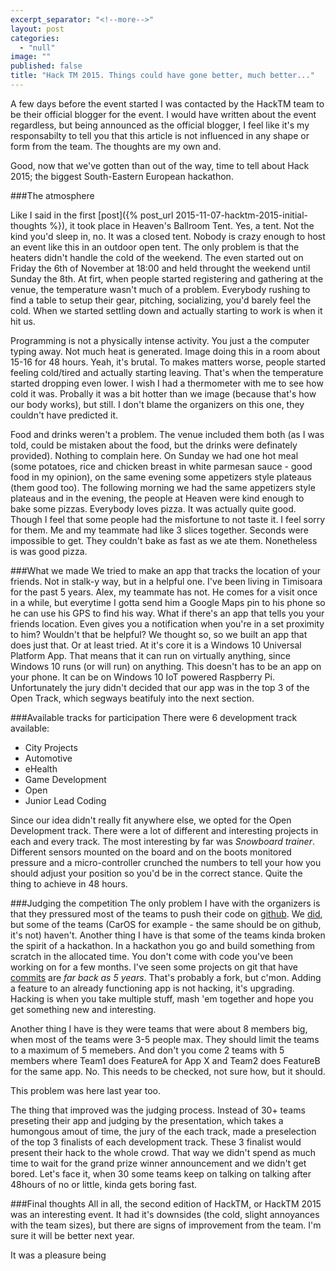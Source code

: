 ```yaml
---
excerpt_separator: "<!--more-->"
layout: post
categories: 
  - "null"
image: ""
published: false
title: "Hack TM 2015. Things could have gone better, much better..."
---
```



A few days before the event started I was contacted by the HackTM team to be their official blogger for the event. I would have written about the event regardless, but being announced as the official blogger, I feel like it's my responsabilty to tell you that this article is not influenced in any shape or form from the team. The thoughts are my own and.

Good, now that we've gotten than out of the way, time to tell about Hack 2015; the biggest South-Eastern European hackathon.

###The atmosphere

Like I said in the first [post]({% post_url 2015-11-07-hacktm-2015-initial-thoughts %}), it took place in Heaven's Ballroom Tent. Yes, a tent. Not the kind you'd sleep in, no. It was a closed tent. Nobody is crazy enough to host an event like this in an outdoor open tent. The only problem is that the heaters didn't handle the cold of the weekend. The even started out on Friday the 6th of November at 18:00 and held throught the weekend until Sunday the 8th. At firt, when people started registering and gathering at the venue, the temperature wasn't much of a problem. Everybody rushing to find a table to setup their gear, pitching, socializing, you'd barely feel the cold. When we started settling down and actually starting to work is when it hit us.

Programming is not a physically intense activity. You just a the computer typing away. Not much heat is generated. Image doing this in a room about 15-16 for 48 hours. Yeah, it's brutal. To makes matters worse, people started feeling cold/tired and actually starting leaving. That's when the temperature started dropping even lower. I wish I had a thermometer with me to see how cold it was. Probally it was a bit hotter than we image (because that's how our body works), but still. I don't blame the organizers on this one, they couldn't have predicted it.

Food and drinks weren't a problem. The venue included them both (as I was told, could be mistaken about the food, but the drinks were definately provided). Nothing to complain here. On Sunday we had one hot meal (some potatoes, rice and chicken breast in white parmesan sauce - good food in my opinion), on the same evening some appetizers style plateaus (them good too). The following morning we had the same appetizers style plateaus and in the evening, the people at Heaven were kind enough to bake some pizzas. Everybody loves pizza. It was actually quite good. Though I feel that some people had the misfortune to not taste it. I feel sorry for them. Me and my teammate had like 3 slices together. Seconds were impossible to get. They couldn't bake as fast as we ate them. Nonetheless is was good pizza.

###What we made
We tried to make an app that tracks the location of your friends. Not in stalk-y way, but in a helpful one. I've been living in Timisoara for the past 5 years. Alex, my teammate has not. He comes for a visit once in a while, but everytime I gotta send him a Google Maps pin to his phone so he can use his GPS to find his way. What if there's an app that tells you your friends location. Even gives you a notification when you're in a set proximity to him? Wouldn't that be helpful? We thought so, so we built an app that does just that. Or at least tried. At it's core it is a Windows 10 Universal Platform App. That means that it can run on virtually anything, since Windows 10 runs (or will run) on anything. This doesn't has to be an app on your phone. It can be on Windows 10 IoT powered Raspberry Pi. Unfortunately the jury didn't decided that our app was in the top 3 of the Open Track, which segways beatifuly into the next section.

###Available tracks for participation
There were 6 development track available:

* City Projects
* Automotive
* eHealth
* Game Development
* Open
* Junior Lead Coding

Since our idea didn't really fit anywhere else, we opted for the Open Development track. 
There were a lot of different and interesting projects in each and every track. The most interesting by far was _Snowboard trainer_. Different sensors mounted on the board and on the boots monitored pressure and a micro-controller crunched the numbers to tell your how you should adjust your position so you'd be in the correct stance. Quite the thing to achieve in 48 hours.

###Judging the competition
The only problem I have with the organizers is that they pressured most of the teams to push their code on [github](https://github.com/hacktm15). We [did](https://github.com/hacktm15/perimtr), but some of the teams (CarOS for example - the same should be on github, it's not) haven't. Another thing I have is that some of the teams kinda broken the spirit of a hackathon. In a hackathon you go and build something from scratch in the allocated time. You don't come with code you've been working on for a few months. I've seen some projects on git that have [commits](https://github.com/hacktm15/pph/commits/master) are *far back as 5 years*. That's probably a fork, but c'mon. Adding a feature to an already functioning app is not hacking, it's upgrading. Hacking is when you take multiple stuff, mash 'em together and hope you get something new and interesting.

Another thing I have is they were teams that were about 8 members big, when most of the teams were 3-5 people max. They should limit the teams to a maximum of 5 memebers. And don't you come 2 teams with 5 members where Team1 does FeatureA for App X and Team2 does FeatureB for the same app. No. This needs to be checked, not sure how, but it should.

This problem was here last year too.

The thing that improved was the judging process. Instead of 30+ teams preseting their app and judging by the presentation, which takes a humongous amout of time, the jury of the each track, made a preselection of the top 3 finalists of each development track. These 3 finalist would present their hack to the whole crowd. That way we didn't spend as much time to wait for the grand prize winner announcement and we didn't get bored. Let's face it, when 30 some teams keep on talking on talking after 48hours of no or little, kinda gets boring fast.

###Final thoughts
All in all, the second edition of HackTM, or HackTM 2015 was an interesting event. It had it's downsides (the cold, slight annoyances with the team sizes), but there are signs of improvement from the team. I'm sure it will be better next year. 

It was a pleasure being 